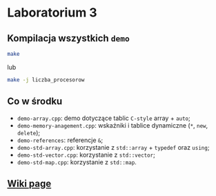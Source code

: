 # Laboratorium 3

## Kompilacja wszystkich `demo`

```bash
make
```

lub

```bash
make -j liczba_procesorow
```

## Co w środku

- `demo-array.cpp`: demo dotyczące tablic `C-style` array + `auto`;
- `demo-memory-anagement.cpp`: wskaźniki i tablice dynamiczne (`*`, `new`, `delete`);
- `demo-references`: referencje `&`;
- `demo-std-array.cpp`: korzystanie z `std::array` + `typedef` oraz `using`;
- `demo-std-vector.cpp`: korzystanie z `std::vector`;
- `demo-std-map.cpp`: korzystanie z `std::map`.

## [**Wiki page**](https://github.com/andywiecko/Techniki-Programowania/wiki/3.-Tablice-i-kontenery)
